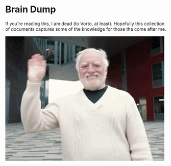 # Brain Dump

If you're reading this, I am dead (to Vorto, at least). Hopefully this collection of documents captures some of the knowledge for those the come after me.

![Goodbye](./assets/smile-and-wave.gif)